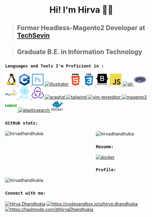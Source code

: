 
<h1  align="center">Hi! I'm Hirva 👩‍💻</h1>

  

<!-- <h2>Student, Web Developer, </h2>

<h2>I'm Intern at <a target="_blank" href="https://techsevin.com/">TechSevin</a></h2> -->

  

>  <h2>Former Headless-Magento2 Developer at <a  target="_blank"  href="https://techsevin.com/">TechSevin</a></h2>

>  <h2>Graduate B.E. in Information Technology</h2>

<!-- >  <h2>Web Developing </h2> -->
  

### `Languages and Tools I'm Proficient in :`

<p  align="left">

<!-- linux -->
<a  href="https://www.linux.org/"  target="_blank"  rel="noreferrer">  <img  src="https://raw.githubusercontent.com/devicons/devicon/master/icons/linux/linux-original.svg"  alt="linux"  width="40"  height="40"/>  </a> <!-- c++ --> <a  href="https://www.w3schools.com/cpp/"  target="_blank"  rel="noreferrer">  <img src="https://raw.githubusercontent.com/devicons/devicon/master/icons/cplusplus/cplusplus-original.svg"  alt="cplusplus"  width="40"  height="40"/>  </a> <!-- photoshop --> <a  href="https://www.photoshop.com/en"  target="_blank"  rel="noreferrer">  <img  src="https://raw.githubusercontent.com/devicons/devicon/master/icons/photoshop/photoshop-line.svg"  alt="photoshop"  width="40"  height="40"/>  </a> <!-- illustrator --> <a  href="https://www.adobe.com/in/products/illustrator.html"  target="_blank"  rel="noreferrer">  <img  src="https://www.vectorlogo.zone/logos/adobe_illustrator/adobe_illustrator-icon.svg"  alt="illustrator"  width="40"  height="40"/>  </a> <!-- html --> <a  href="https://www.w3.org/html/"  target="_blank"  rel="noreferrer">  <img  src="https://raw.githubusercontent.com/devicons/devicon/master/icons/html5/html5-original-wordmark.svg"  alt="html5"  width="40"  height="40"/>  </a> <!-- css --> <a  href="https://www.w3schools.com/css/"  target="_blank"  rel="noreferrer">  <img  src="https://raw.githubusercontent.com/devicons/devicon/master/icons/css3/css3-original-wordmark.svg"  alt="css3"  width="40"  height="40"/>  </a> <!-- bootstrap --> <a  href="https://getbootstrap.com"  target="_blank"  rel="noreferrer">  <img  src="https://raw.githubusercontent.com/devicons/devicon/master/icons/bootstrap/bootstrap-plain-wordmark.svg"  alt="bootstrap"  width="40"  height="40"/>  </a> <!-- JS --> <a  href="https://developer.mozilla.org/en-US/docs/Web/JavaScript"  target="_blank"  rel="noreferrer">  <img  src="https://raw.githubusercontent.com/devicons/devicon/master/icons/javascript/javascript-original.svg"  alt="javascript"  width="40"  height="40"/>  </a> <!-- git --> <a  href="https://git-scm.com/"  target="_blank"  rel="noreferrer">  <img  src="https://www.vectorlogo.zone/logos/git-scm/git-scm-icon.svg"  alt="git"  width="40"  height="40"/>  </a> <!-- php --> <a  href="https://www.php.net"  target="_blank"  rel="noreferrer">  <img  src="https://raw.githubusercontent.com/devicons/devicon/master/icons/php/php-original.svg"  alt="php"  width="40"  height="40"/>  </a> <!-- my-sql --> <a  href="https://www.mysql.com/"  target="_blank"  rel="noreferrer">  <img  src="https://raw.githubusercontent.com/devicons/devicon/master/icons/mysql/mysql-original-wordmark.svg"  alt="mysql"  width="40"  height="40"/>  </a> <!-- reactjs --> <a  href="https://reactjs.org/"  target="_blank"  rel="noreferrer">  <img  src="https://raw.githubusercontent.com/devicons/devicon/master/icons/react/react-original-wordmark.svg"  alt="react"  width="40"  height="40"/>  </a> <!-- redux --> <a  href="https://redux.js.org"  target="_blank"  rel="noreferrer">  <img  src="https://raw.githubusercontent.com/devicons/devicon/master/icons/redux/redux-original.svg"  alt="redux"  width="40"  height="40"/>  </a> <!-- graphql --> <a  href="https://graphql.org"  target="_blank"  rel="noreferrer">  <img  src="https://www.vectorlogo.zone/logos/graphql/graphql-icon.svg"  alt="graphql"  width="40"  height="40"/>  </a> <!-- tailwind --> <a  href="https://tailwindcss.com/"  target="_blank"  rel="noreferrer">  <img  src="https://www.vectorlogo.zone/logos/tailwindcss/tailwindcss-icon.svg"  alt="tailwind"  width="40"  height="40"/>  </a> <!-- vim --> <a  href="https://www.vim.org/"  target="_blank"  rel="noreferrer">  <img  src="https://upload.wikimedia.org/wikipedia/commons/thumb/9/9f/Vimlogo.svg/1200px-Vimlogo.svg.png"  alt="vim-texteditor"  width="40"  height="40"/>  </a> <!-- magento 2 --> <a  href="https://devdocs.magento.com/"  target="_blank"  rel="noreferrer">  <img  src="https://static.javatpoint.com/tutorial/magento2/images/magento2.png"  alt="magento2"  width="40"  height="40"/>  </a> <!-- nginx --> <a  href="https://www.nginx.com"  target="_blank"  rel="noreferrer">  <img  src="https://raw.githubusercontent.com/devicons/devicon/master/icons/nginx/nginx-original.svg"  alt="nginx"  width="40"  height="40"/>  </a> <!-- elasticsearch --> <a  href="https://www.elastic.co"  target="_blank"  rel="noreferrer">  <img  src="https://www.vectorlogo.zone/logos/elastic/elastic-icon.svg"  alt="elasticsearch"  width="40"  height="40"/>  </a><!-- docker --> <a  href="https://www.docker.com/"  target="_blank"  rel="noreferrer">  <img  src="https://raw.githubusercontent.com/devicons/devicon/master/icons/docker/docker-original-wordmark.svg"  alt="docker"  width="40"  height="40"/>  </a>


<!-- scandipwa -->
<!--  <a  href="https://scandipwa.com/"  target="_blank"  rel="noreferrer">  <img  src="https://scandipwa.com/media/logo/stores/3/ScandiPWA-logo.png"  alt="scandipwa"  width="95"  height="40"/>  </a> -->

<!-- vuejs -->
<!-- <a href="https://vuejs.org/" target="_blank" rel="noreferrer"> <img src="https://raw.githubusercontent.com/devicons/devicon/master/icons/vuejs/vuejs-original-wordmark.svg" alt="vuejs" width="40" height="40"/> </a> -->

<!-- sass -->
<!-- <a  href="https://sass-lang.com"  target="_blank"  rel="noreferrer">  <img  src="https://raw.githubusercontent.com/devicons/devicon/master/icons/sass/sass-original.svg"  alt="sass"  width="40"  height="40"/>  </a> --> 

<!-- redis -->
<!-- <a  href="https://redis.io"  target="_blank"  rel="noreferrer">  <img  src="https://raw.githubusercontent.com/devicons/devicon/master/icons/redis/redis-original-wordmark.svg"  alt="redis"  width="40"  height="40"/>  </a> -->

</p>

  

### `GitHub stats:`

<p><img  align="left"  src="https://github-readme-stats.vercel.app/api/top-langs?username=hirvaDhandhukia&show_icons=true&theme=dark&locale=en&layout=compact"  alt="hirvadhandhukia" height="150" width="300" /></p>

<p><img  align="center"  src="https://github-readme-streak-stats.herokuapp.com/?user=hirvaDhandhukia&theme=dark"  alt="hirvadhandhukia" height="150" width="380" /></p>

<!-- <p>&nbsp;<img align="center" src="https://github-readme-stats.vercel.app/api?username=hirvadhandhukia&show_icons=true&theme=react&locale=en" alt="hirvadhandhukia" /></p> -->

<!-- <a  href="https://github.com/hirvaDhandhukia/github-readme-activity-graph"><img  alt="Hirva's Activity Graph"  src="https://github-readme-activity-graph.vercel.app/graph?username=hirvaDhandhukia&bg_color=0D1117&color=5BCDEC&line=5BCDEC&point=FFFFFF&hide_border=true"  /></a> -->

<!-- <br/> -->


### `Resume:`
<!-- <embed  src= "https://drive.google.com/file/d/1HwrXvrbOAmDYt0Wwq-P34LHbSLmKlUzY/view?usp=drive_link" type="application/pdf" width="800" height="500" />
<object data="/blog/images/xxx.pdf" type="application/pdf" width="100%"> 
</object> -->
<a  href="https://drive.google.com/file/d/1HwrXvrbOAmDYt0Wwq-P34LHbSLmKlUzY/view?usp=drive_link"  target="_blank"  rel="noreferrer">  <img  src="https://upload.wikimedia.org/wikipedia/commons/thumb/1/12/Google_Drive_icon_%282020%29.svg/1200px-Google_Drive_icon_%282020%29.svg.png"  alt="docker"  width="30"  height="30"/>  </a>



### `Profile:`

<p  align="left">  <img  src="https://komarev.com/ghpvc/?username=hirvaDhandhukia&label=Profile%20views&color=dc143c&style=flat"  alt="hirvadhandhukia"  />  </p>

  

### `Connect with me:`

<p  align="left">
<!-- linkedin --> <a  href="https://www.linkedin.com/in/hirva-dhandhukia/"  target="a _blank"><img  align="center"  src="https://raw.githubusercontent.com/rahuldkjain/github-profile-readme-generator/master/src/images/icons/Social/linked-in-alt.svg"  alt="Hirva Dhandhukia"  height="30"  width="40"  /></a> <!-- codesandbox --> <a  href="https://codesandbox.com/https://codesandbox.io/u/hirva.dhandhukia"  target="blank"><img  align="center"  src="https://raw.githubusercontent.com/rahuldkjain/github-profile-readme-generator/master/src/images/icons/Social/codesandbox.svg"  alt="https://codesandbox.io/u/hirva.dhandhukia"  height="30"  width="40"  /></a> <!-- hashnode --> <a  href="https://hashnode.com/@hirvaDhandhukia"  target="blank"><img  align="center"  src="https://pbs.twimg.com/profile_images/1609160174077632513/P_PHswh-_400x400.jpg"  alt="https://hashnode.com/@hirvaDhandhukia"  height="35"  width="40"  /></a>

</p>

<!-- #DC143C -->
